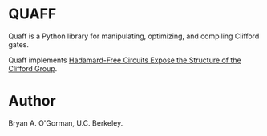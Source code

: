 # QUAFF

Quaff is a Python library for manipulating, optimizing, and compiling Clifford gates.

Quaff implements [Hadamard-Free Circuits Expose the Structure
of the Clifford
Group](https://ieeexplore.ieee.org/stamp/stamp.jsp?arnumber=9435351).

# Author

Bryan A. O'Gorman, U.C. Berkeley.
